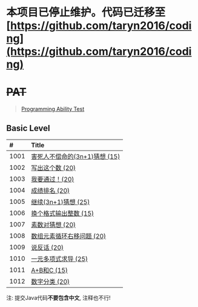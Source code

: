 # 本项目已停止维护。代码已迁移至[https://github.com/taryn2016/coding](https://github.com/taryn2016/coding)


# ~~PAT~~
> [Programming Ability Test](https://www.patest.cn/)

## Basic Level
| #    | Title                                    | 
| :--- | :--------------------------------------- | 
| 1001 | [害死人不偿命的(3n+1)猜想 (15)][1001]       | 
| 1002 | [写出这个数 (20)][1002]                    | 
| 1003 | [我要通过！(20)][1003]                     | 
| 1004 | [成绩排名 (20)][1004]                      | 
| 1005 | [继续(3n+1)猜想 (25)][1005]                | 
| 1006 | [换个格式输出整数 (15)][1006]               | 
| 1007 | [素数对猜想 (20)][1007]                    | 
| 1008 | [数组元素循环右移问题 (20)][1008]            | 
| 1009 | [说反话 (20)][1009]                        | 
| 1010 | [一元多项式求导 (25)][1010]                 | 
| 1011 | [A+B和C (15)][1011]                       | 
| 1012 | [数字分类 (20)][1012]                      | 
                 
注: 提交Java代码**不要包含中文**, 注释也不行!

[1001]: https://github.com/relish-wang/PAT/blob/master/hint/1001/README.md
[1002]: https://github.com/relish-wang/PAT/blob/master/hint/1002/README.md
[1003]: https://github.com/relish-wang/PAT/blob/master/hint/1003/README.md
[1004]: https://github.com/relish-wang/PAT/blob/master/hint/1004/README.md
[1005]: https://github.com/relish-wang/PAT/blob/master/hint/1005/README.md
[1006]: https://github.com/relish-wang/PAT/blob/master/hint/1006/README.md
[1007]: https://github.com/relish-wang/PAT/blob/master/hint/1007/README.md
[1008]: https://github.com/relish-wang/PAT/blob/master/hint/1008/README.md
[1009]: https://github.com/relish-wang/PAT/blob/master/hint/1009/README.md
[1010]: https://github.com/relish-wang/PAT/blob/master/hint/1010/README.md
[1011]: https://github.com/relish-wang/PAT/blob/master/hint/1011/README.md
[1012]: https://github.com/relish-wang/PAT/blob/master/hint/1012/README.md